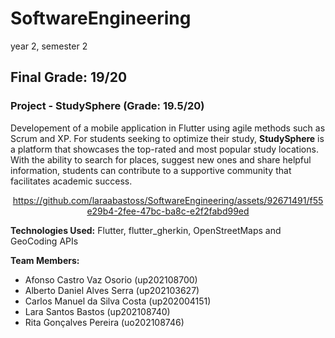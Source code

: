 # SoftwareEngineering

 year 2, semester 2
 
 ## Final Grade: 19/20
 
 ### Project - StudySphere (Grade: 19.5/20)
 
 Developement of a mobile application in Flutter using agile methods such as Scrum and XP. For students seeking to optimize their study, **StudySphere** is a platform that showcases the top-rated and most popular study locations. With the ability to search for places, suggest new ones and share helpful information, students can contribute to a supportive community that facilitates academic success.



<div align="center"> 


https://github.com/laraabastoss/SoftwareEngineering/assets/92671491/f55e29b4-2fee-47bc-ba8c-e2f2fabd99ed


</div>



**Technologies Used:** Flutter, flutter_gherkin, OpenStreetMaps and GeoCoding APIs

**Team Members:**
- Afonso Castro Vaz Osorio (up202108700)
- Alberto Daniel Alves Serra (up202103627)
- Carlos Manuel da Silva Costa (up202004151)
- Lara Santos Bastos (up202108740)
- Rita Gonçalves Pereira (uo202108746)
